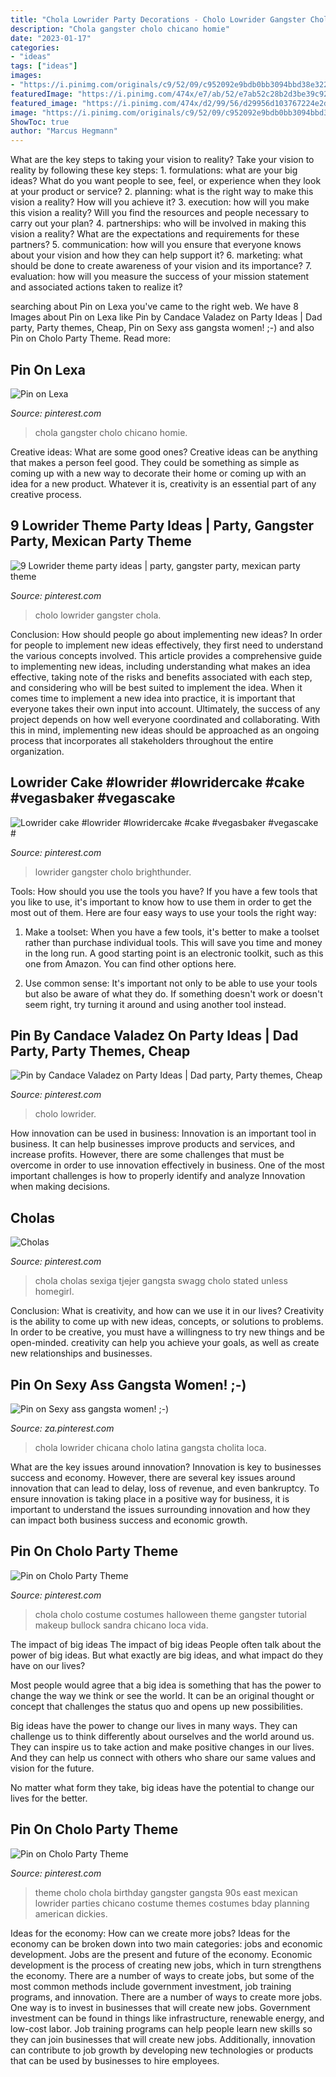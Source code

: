 ```yaml
---
title: "Chola Lowrider Party Decorations - Cholo Lowrider Gangster Chola"
description: "Chola gangster cholo chicano homie"
date: "2023-01-17"
categories:
- "ideas"
tags: ["ideas"]
images:
- "https://i.pinimg.com/originals/c9/52/09/c952092e9bdb0bb3094bbd38e3221290.jpg"
featuredImage: "https://i.pinimg.com/474x/e7/ab/52/e7ab52c28b2d3be39c926238e5ac4443--chola-style-lowrider-art.jpg"
featured_image: "https://i.pinimg.com/474x/d2/99/56/d29956d103767224e2d63bbfbc365d5e.jpg"
image: "https://i.pinimg.com/originals/c9/52/09/c952092e9bdb0bb3094bbd38e3221290.jpg"
ShowToc: true
author: "Marcus Hegmann"
---
```



What are the key steps to taking your vision to reality?
Take your vision to reality by following these key steps: 1. formulations: what are your big ideas? What do you want people to see, feel, or experience when they look at your product or service? 2. planning: what is the right way to make this vision a reality? How will you achieve it? 3. execution: how will you make this vision a reality? Will you find the resources and people necessary to carry out your plan? 4. partnerships: who will be involved in making this vision a reality? What are the expectations and requirements for these partners? 5. communication: how will you ensure that everyone knows about your vision and how they can help support it? 6. marketing: what should be done to create awareness of your vision and its importance? 7. evaluation: how will you measure the success of your mission statement and associated actions taken to realize it?

	

		
searching about Pin on Lexa you've came to the right web. We have 8 Images about Pin on Lexa like Pin by Candace Valadez on Party Ideas | Dad party, Party themes, Cheap, Pin on Sexy ass gangsta women! ;-) and also Pin on Cholo Party Theme. Read more:
		
    
## Pin On Lexa

<img loading=lazy src="https://i.pinimg.com/originals/c9/52/09/c952092e9bdb0bb3094bbd38e3221290.jpg" onerror="this.onerror=null;this.src='https://tse2.mm.bing.net/th?id=OIP.dvwOSYZlpa6pVRyb-wqKEgHaJ4&amp;pid=15.1';" alt="Pin on Lexa">

_Source: pinterest.com_

>chola gangster cholo chicano homie. 

	

Creative ideas: What are some good ones?
Creative ideas can be anything that makes a person feel good. They could be something as simple as coming up with a new way to decorate their home or coming up with an idea for a new product. Whatever it is, creativity is an essential part of any creative process.

    
## 9 Lowrider Theme Party Ideas | Party, Gangster Party, Mexican Party Theme

<img loading=lazy src="https://i.pinimg.com/474x/d2/99/56/d29956d103767224e2d63bbfbc365d5e.jpg" onerror="this.onerror=null;this.src='https://tse1.mm.bing.net/th?id=OIP.Z5OyZSup73xJBT5gi-ghcQAAAA&amp;pid=15.1';" alt="9 Lowrider theme party ideas | party, gangster party, mexican party theme">

_Source: pinterest.com_

>cholo lowrider gangster chola. 

	

Conclusion: How should people go about implementing new ideas?
In order for people to implement new ideas effectively, they first need to understand the various concepts involved. This article provides a comprehensive guide to implementing new ideas, including understanding what makes an idea effective, taking note of the risks and benefits associated with each step, and considering who will be best suited to implement the idea.
When it comes time to implement a new idea into practice, it is important that everyone takes their own input into account. Ultimately, the success of any project depends on how well everyone coordinated and collaborating. With this in mind, implementing new ideas should be approached as an ongoing process that incorporates all stakeholders throughout the entire organization.

    
## Lowrider Cake #lowrider #lowridercake #cake #vegasbaker #vegascake #

<img loading=lazy src="https://i.pinimg.com/originals/bf/74/a2/bf74a239b5035ac8ce5eeb885ba3d9a9.jpg" onerror="this.onerror=null;this.src='https://tse3.mm.bing.net/th?id=OIP._XWvLOWBg0ljqSXTM9Ys3gHaHa&amp;pid=15.1';" alt="Lowrider cake #lowrider #lowridercake #cake #vegasbaker #vegascake #">

_Source: pinterest.com_

>lowrider gangster cholo brighthunder. 

	

Tools: How should you use the tools you have?
If you have a few tools that you like to use, it's important to know how to use them in order to get the most out of them. Here are four easy ways to use your tools the right way:
1) Make a toolset: When you have a few tools, it's better to make a toolset rather than purchase individual tools. This will save you time and money in the long run. A good starting point is an electronic toolkit, such as this one from Amazon. You can find other options here.

2) Use common sense: It's important not only to be able to use your tools but also be aware of what they do. If something doesn't work or doesn't seem right, try turning it around and using another tool instead.

    
## Pin By Candace Valadez On Party Ideas | Dad Party, Party Themes, Cheap

<img loading=lazy src="https://i.pinimg.com/originals/50/a8/86/50a8864718a07c9fc5e7f9bf8007126c.jpg" onerror="this.onerror=null;this.src='https://tse1.mm.bing.net/th?id=OIP.GBg_3W8Tv9e_eBnadA1D5QHaJ4&amp;pid=15.1';" alt="Pin by Candace Valadez on Party Ideas | Dad party, Party themes, Cheap">

_Source: pinterest.com_

>cholo lowrider. 

	

How innovation can be used in business:
Innovation is an important tool in business. It can help businesses improve products and services, and increase profits. However, there are some challenges that must be overcome in order to use innovation effectively in business. One of the most important challenges is how to properly identify and analyze Innovation when making decisions.

    
## Cholas

<img loading=lazy src="https://i.pinimg.com/474x/e7/ab/52/e7ab52c28b2d3be39c926238e5ac4443--chola-style-lowrider-art.jpg" onerror="this.onerror=null;this.src='https://tse3.mm.bing.net/th?id=OIP.FaXNBMISqMjZZZI_3RxFkwAAAA&amp;pid=15.1';" alt="Cholas">

_Source: pinterest.com_

>chola cholas sexiga tjejer gangsta swagg cholo stated unless homegirl. 

	

Conclusion: What is creativity, and how can we use it in our lives?
Creativity is the ability to come up with new ideas, concepts, or solutions to problems. In order to be creative, you must have a willingness to try new things and be open-minded. creativity can help you achieve your goals, as well as create new relationships and businesses.

    
## Pin On Sexy Ass Gangsta Women! ;-)

<img loading=lazy src="https://i.pinimg.com/originals/6d/6b/26/6d6b2641128b8131e15a3d21f797aa46.jpg" onerror="this.onerror=null;this.src='https://tse4.mm.bing.net/th?id=OIP.8QZ6f9wQZvCb7PVIdDiUFAHaLH&amp;pid=15.1';" alt="Pin on Sexy ass gangsta women! ;-)">

_Source: za.pinterest.com_

>chola lowrider chicana cholo latina gangsta cholita loca. 

	

What are the key issues around innovation?
Innovation is key to businesses success and economy. However, there are several key issues around innovation that can lead to delay, loss of revenue, and even bankruptcy. To ensure innovation is taking place in a positive way for business, it is important to understand the issues surrounding innovation and how they can impact both business success and economic growth.

    
## Pin On Cholo Party Theme

<img loading=lazy src="https://i.pinimg.com/originals/a2/d1/9c/a2d19c4e0fb9a1ddbcbf7b2e60d3e301.jpg" onerror="this.onerror=null;this.src='https://tse2.mm.bing.net/th?id=OIP.EaVO-eG9TW02NVwSUPpZJAAAAA&amp;pid=15.1';" alt="Pin on Cholo Party Theme">

_Source: pinterest.com_

>chola cholo costume costumes halloween theme gangster tutorial makeup bullock sandra chicano loca vida. 

	

The impact of big ideas
The impact of big ideas
People often talk about the power of big ideas. But what exactly are big ideas, and what impact do they have on our lives?

Most people would agree that a big idea is something that has the power to change the way we think or see the world. It can be an original thought or concept that challenges the status quo and opens up new possibilities.

Big ideas have the power to change our lives in many ways. They can challenge us to think differently about ourselves and the world around us. They can inspire us to take action and make positive changes in our lives. And they can help us connect with others who share our same values and vision for the future.

No matter what form they take, big ideas have the potential to change our lives for the better.

    
## Pin On Cholo Party Theme

<img loading=lazy src="https://i.pinimg.com/originals/49/2c/d0/492cd019e63ee2e095feaa916b9fbca6.jpg" onerror="this.onerror=null;this.src='https://tse2.mm.bing.net/th?id=OIP.zzaT3535gg1bIWNF5UmtoQHaE8&amp;pid=15.1';" alt="Pin on Cholo Party Theme">

_Source: pinterest.com_

>theme cholo chola birthday gangster gangsta 90s east mexican lowrider parties chicano costume themes costumes bday planning american dickies. 

	

Ideas for the economy: How can we create more jobs?
Ideas for the economy can be broken down into two main categories: jobs and economic development. Jobs are the present and future of the economy. Economic development is the process of creating new jobs, which in turn strengthens the economy. There are a number of ways to create jobs, but some of the most common methods include government investment, job training programs, and innovation.
There are a number of ways to create more jobs. One way is to invest in businesses that will create new jobs. Government investment can be found in things like infrastructure, renewable energy, and low-cost labor. Job training programs can help people learn new skills so they can join businesses that will create new jobs. Additionally, innovation can contribute to job growth by developing new technologies or products that can be used by businesses to hire employees.

